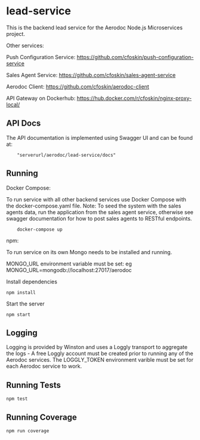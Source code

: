 # lead-service

This is the backend lead service for the Aerodoc Node.js Microservices project. 

Other services: 

Push Configuration Service: https://github.com/cfoskin/push-configuration-service

Sales Agent Service: https://github.com/cfoskin/sales-agent-service

Aerodoc Client: https://github.com/cfoskin/aerodoc-client



API Gateway on Dockerhub: https://hub.docker.com/r/cfoskin/nginx-proxy-local/



## API Docs 

The API documentation is implemented using Swagger UI and can be found at:

        "serverurl/aerodoc/lead-service/docs"

## Running 


Docker Compose:

To run service with all other backend services use Docker Compose with the docker-compose.yaml file. Note: To seed the system with the sales agents data, run the application from the sales agent service, otherwise see swagger documentation for how to post sales agents to RESTful endpoints.

        docker-compose up
        
npm:

To run service on its own Mongo needs to be installed and running. 

MONGO_URL environment variable must be set: eg MONGO_URL=mongodb://localhost:27017/aerodoc

Install dependencies

    npm install

Start the server

    npm start
   
## Logging

Logging is provided by Winston and uses a Loggly transport to aggregate the logs - A free Loggly account must be created prior to running any of the Aerodoc services. The LOGGLY_TOKEN environment varible must be set for each Aerodoc service to work.

## Running Tests

    npm test
    
## Running Coverage

    npm run coverage
